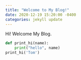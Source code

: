 ```yaml
---
title: "Welcome to My Blog!"
date: 2020-12-19 15:20:00 -0400
categories: jekyll update
---
```


Hi! Welcome My Blog.

```python
def print_hi(name):
	print("hello", name)
print_hi('Tom')
```
